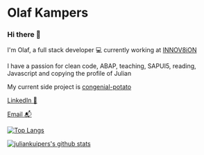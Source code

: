 # Olaf Kampers

### Hi there 👋

I'm Olaf, a full stack developer 💻 currently working at [INNOV8iON](https://innov8ion.nl/) 

I have a passion for clean code, ABAP, teaching, SAPUI5, reading, Javascript and copying the profile of Julian

My current side project is [congenial-potato](https://github.com/JulianKuipers/congenial-potato)

[LinkedIn 💼](https://linkedin.com/in/olaf-kampers)

[Email 📬](mailto:olaf.kampers@innov8ion.nl)

[![Top Langs](https://github-readme-stats.vercel.app/api/top-langs/?username=OlafKampers&layout=demo)](https://github.com/anuraghazra/github-readme-stats)

[![juliankuipers's github stats](https://github-readme-stats.vercel.app/api?username=OlafKampers&show_icons=true&theme=cobalt)](https://github.com/OlafKampers/)